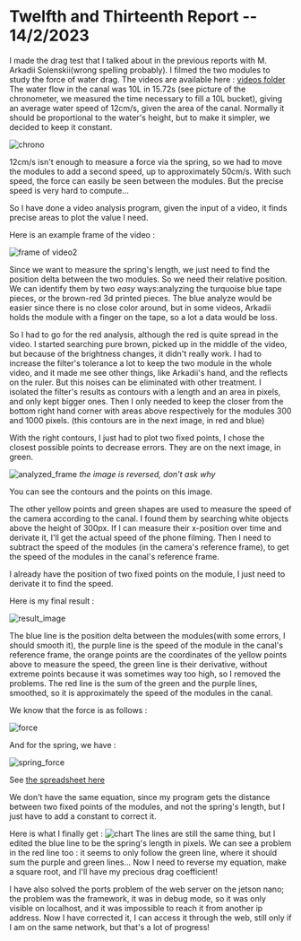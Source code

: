 # Twelfth and Thirteenth Report -- 14/2/2023


I made the drag test that I talked about in the previous reports with M. Arkadii Solenskii(wrong spelling probably).
I filmed the two modules to study the force of water drag.
The videos are available here : [videos folder](images_and_videos_for_reports/temp_fishe/new)
The water flow in the canal was 10L in 15.72s (see picture of the chronometer, we  measured the time necessary to fill a 10L bucket), giving an average water speed of 12cm/s, given the area of the canal.
Normally it should be proportional to  the water's height, but to make it simpler, we decided to keep it constant.

![chrono](images_and_videos_for_reports/temp_fishe/new/IMG_20230207_112148_920.jpg)

12cm/s isn't enough to measure a force via the spring, so we had to move the modules to add a second speed, up to approximately 50cm/s. With such speed, the force can easily be seen between the modules. But the precise speed is very hard to compute...

So I have done a video analysis program, given the input of a video, it finds precise areas to plot the value I need.

Here is an example frame of the video :

![frame of video2](images_and_videos_for_reports/img_proc_1.png)

Since we want to measure the spring's length, we just need to find the position delta between the two modules. So we need their relative position. We can identify them by two *easy* ways:analyzing the turquoise blue tape pieces, or the brown-red 3d printed pieces. The blue analyze would be easier since there is no close color around, but in some videos, Arkadii holds the module with a finger on the tape, so a lot a data would be loss.

So I had to go for the red analysis, although the red is quite spread in the video.
I started searching pure brown, picked up in the middle of the video, but because of the brightness changes, it didn't really work. I had to increase the filter's tolerance a lot to keep the two module in the whole video, and it made me see other things, like Arkadii's hand, and the reflects on the ruler. But this noises can be eliminated with other treatment. I isolated the filter's results as contours with a length and an area in pixels, and only kept bigger ones. Then I only needed to keep the closer from the bottom right hand corner with areas above respectively for the modules 300 and 1000 pixels. (this contours are in the next image, in red and blue)

With the right contours, I just had to plot two fixed points, I chose the closest possible points to decrease errors. They are on the next image, in green.

![analyzed_frame](images_and_videos_for_reports/img_proc_2.png)
*the image is reversed, don't ask why*

You can see the contours and the points on this image.

The other yellow points and green shapes are used to measure the speed of the camera according to the canal. I found them by searching white objects above the height of 300px. If I can measure their x-position over time and derivate it, I'll get the actual speed of the phone filming. Then I need to subtract the speed of the modules (in the camera's reference frame), to get the speed of the modules in the canal's reference frame.

I already have the position of two fixed points on the module, I just need to derivate it to find the speed.

Here is my final result : 

![result_image](images_and_videos_for_reports/img_proc_3.png)

The blue line is the position delta between the modules(with some errors, I should smooth it), the purple line is the speed of the module in the canal's reference frame, the orange points are the coordinates of the yellow points above to measure the speed, the green line is their derivative, without extreme points because it was sometimes way too high, so I removed the problems. The red line is the sum of the green and the purple lines, smoothed, so it is approximately the speed of the modules in the canal.

We know that the force is as follows : 

![force](images_and_videos_for_reports/force.png)


And for the spring, we have : 

![spring_force](images_and_videos_for_reports/ressort.png)

See [the spreadsheet here](/Models/ressort.ods)

We don't have the same equation, since my program gets the distance between two fixed points of the modules, and not the spring's length, but I just have to add a constant to correct it.

Here is what I finally get : 
![chart](images_and_videos_for_reports/chart.png)
The lines are still the same thing, but I edited the blue line to be the spring's length in pixels.
We can see a problem in the red line too : it seems to only follow the green line, where it should sum the purple and green lines...
Now I need to reverse my equation, make a square root, and I'll have my precious drag coefficient!

I have also solved the ports problem of the web server on the jetson nano; the problem was the framework, it was in debug mode, so it was only visible on localhost, and it was impossible to reach it from another ip address. Now I have corrected it, I can access it through the web, still only if I am on the same network, but that's a lot of progress!

